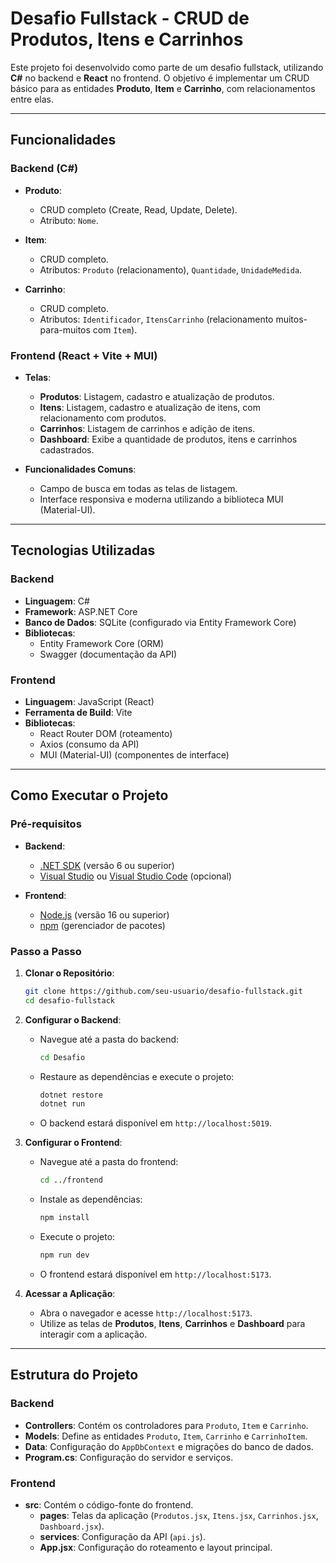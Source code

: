 # Desafio Fullstack - CRUD de Produtos, Itens e Carrinhos

Este projeto foi desenvolvido como parte de um desafio fullstack, utilizando **C#** no backend e **React** no frontend. O objetivo é implementar um CRUD básico para as entidades **Produto**, **Item** e **Carrinho**, com relacionamentos entre elas.

---

## Funcionalidades

### Backend (C#)
- **Produto**:
  - CRUD completo (Create, Read, Update, Delete).
  - Atributo: `Nome`.

- **Item**:
  - CRUD completo.
  - Atributos: `Produto` (relacionamento), `Quantidade`, `UnidadeMedida`.

- **Carrinho**:
  - CRUD completo.
  - Atributos: `Identificador`, `ItensCarrinho` (relacionamento muitos-para-muitos com `Item`).

### Frontend (React + Vite + MUI)
- **Telas**:
  - **Produtos**: Listagem, cadastro e atualização de produtos.
  - **Itens**: Listagem, cadastro e atualização de itens, com relacionamento com produtos.
  - **Carrinhos**: Listagem de carrinhos e adição de itens.
  - **Dashboard**: Exibe a quantidade de produtos, itens e carrinhos cadastrados.

- **Funcionalidades Comuns**:
  - Campo de busca em todas as telas de listagem.
  - Interface responsiva e moderna utilizando a biblioteca MUI (Material-UI).

---

## Tecnologias Utilizadas

### Backend
- **Linguagem**: C#
- **Framework**: ASP.NET Core
- **Banco de Dados**: SQLite (configurado via Entity Framework Core)
- **Bibliotecas**:
  - Entity Framework Core (ORM)
  - Swagger (documentação da API)

### Frontend
- **Linguagem**: JavaScript (React)
- **Ferramenta de Build**: Vite
- **Bibliotecas**:
  - React Router DOM (roteamento)
  - Axios (consumo da API)
  - MUI (Material-UI) (componentes de interface)

---

## Como Executar o Projeto

### Pré-requisitos
- **Backend**:
  - [.NET SDK](https://dotnet.microsoft.com/download) (versão 6 ou superior)
  - [Visual Studio](https://visualstudio.microsoft.com/) ou [Visual Studio Code](https://code.visualstudio.com/) (opcional)

- **Frontend**:
  - [Node.js](https://nodejs.org/) (versão 16 ou superior)
  - [npm](https://www.npmjs.com/) (gerenciador de pacotes)

### Passo a Passo

1. **Clonar o Repositório**:
   ```bash
   git clone https://github.com/seu-usuario/desafio-fullstack.git
   cd desafio-fullstack
   ```

2. **Configurar o Backend**:
   - Navegue até a pasta do backend:
     ```bash
     cd Desafio
     ```
   - Restaure as dependências e execute o projeto:
     ```bash
     dotnet restore
     dotnet run
     ```
   - O backend estará disponível em `http://localhost:5019`.

3. **Configurar o Frontend**:
   - Navegue até a pasta do frontend:
     ```bash
     cd ../frontend
     ```
   - Instale as dependências:
     ```bash
     npm install
     ```
   - Execute o projeto:
     ```bash
     npm run dev
     ```
   - O frontend estará disponível em `http://localhost:5173`.

4. **Acessar a Aplicação**:
   - Abra o navegador e acesse `http://localhost:5173`.
   - Utilize as telas de **Produtos**, **Itens**, **Carrinhos** e **Dashboard** para interagir com a aplicação.

---

## Estrutura do Projeto

### Backend
- **Controllers**: Contém os controladores para `Produto`, `Item` e `Carrinho`.
- **Models**: Define as entidades `Produto`, `Item`, `Carrinho` e `CarrinhoItem`.
- **Data**: Configuração do `AppDbContext` e migrações do banco de dados.
- **Program.cs**: Configuração do servidor e serviços.

### Frontend
- **src**: Contém o código-fonte do frontend.
  - **pages**: Telas da aplicação (`Produtos.jsx`, `Itens.jsx`, `Carrinhos.jsx`, `Dashboard.jsx`).
  - **services**: Configuração da API (`api.js`).
  - **App.jsx**: Configuração do roteamento e layout principal.



